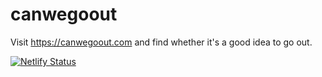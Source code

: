 # canwegoout

Visit https://canwegoout.com and find whether it's a good idea to go out.

[![Netlify Status](https://api.netlify.com/api/v1/badges/ae01754d-2a9e-43e9-a433-79e061fd70e2/deploy-status)](https://app.netlify.com/sites/pensive-hypatia-b8e8c7/deploys)